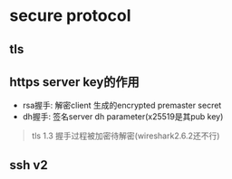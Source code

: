 # secure protocol

## tls

## https server key的作用
- rsa握手: 解密client 生成的encrypted premaster secret
- dh握手: 签名server dh parameter(x25519是其pub key)

> tls 1.3 握手过程被加密待解密(wireshark2.6.2还不行)

## ssh v2
